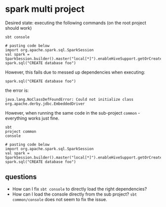 # spark multi project

Desired state: executing the following commands (on the root project should work)
```
sbt console

# pasting code below
import org.apache.spark.sql.SparkSession
val spark = SparkSession.builder().master("local[*]").enableHiveSupport.getOrCreate
spark.sql("CREATE database foo")
```
However, this fails due to messed up dependencies when executing:
```
spark.sql("CREATE database foo")
```
the error is:
```
java.lang.NoClassDefFoundError: Could not initialize class org.apache.derby.jdbc.EmbeddedDriver

```

However, when running the same code in the sub-project `common` - everything works just fine.
```
sbt
project common
console

# pasting code below
import org.apache.spark.sql.SparkSession
val spark = SparkSession.builder().master("local[*]").enableHiveSupport.getOrCreate
spark.sql("CREATE database foo")
```

## questions
- How can I fix `sbt console` to directly load the right dependencies?
- How can I load the console directly from the sub project? `sbt common/console` does not seem to fix the issue.